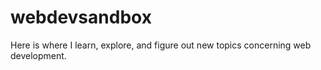 # webdevsandbox
Here is where I learn, explore, and figure out new topics concerning web development.
